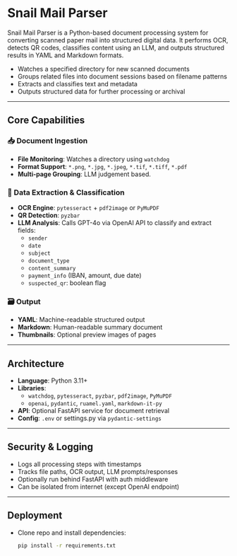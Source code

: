 # Snail Mail Parser

Snail Mail Parser is a Python-based document processing system for converting scanned paper mail into structured digital data. It performs OCR, detects QR codes, classifies content using an LLM, and outputs structured results in YAML and Markdown formats.

- Watches a specified directory for new scanned documents
- Groups related files into document sessions based on filename patterns
- Extracts and classifies text and metadata
- Outputs structured data for further processing or archival

---

## Core Capabilities

### 📥 Document Ingestion
- **File Monitoring**: Watches a directory using `watchdog`
- **Format Support**: `*.png`, `*.jpg`, `*.jpeg`, `*.tif`, `*.tiff`, `*.pdf`
- **Multi-page Grouping**: LLM judgement based.

### 🧠 Data Extraction & Classification
- **OCR Engine**: `pytesseract` + `pdf2image` or `PyMuPDF`
- **QR Detection**: `pyzbar`
- **LLM Analysis**: Calls GPT-4o via OpenAI API to classify and extract fields:
  - `sender`
  - `date`
  - `subject`
  - `document_type`
  - `content_summary`
  - `payment_info` (IBAN, amount, due date)
  - `suspected_qr`: boolean flag

### 🗃️ Output
- **YAML**: Machine-readable structured output
- **Markdown**: Human-readable summary document
- **Thumbnails**: Optional preview images of pages

---

## Architecture

- **Language**: Python 3.11+
- **Libraries**:
  - `watchdog`, `pytesseract`, `pyzbar`, `pdf2image`, `PyMuPDF`
  - `openai`, `pydantic`, `ruamel.yaml`, `markdown-it-py`
- **API**: Optional FastAPI service for document retrieval
- **Config**: `.env` or settings.py via `pydantic-settings`

---

## Security & Logging

- Logs all processing steps with timestamps
- Tracks file paths, OCR output, LLM prompts/responses
- Optionally run behind FastAPI with auth middleware
- Can be isolated from internet (except OpenAI endpoint)

---

## Deployment

- Clone repo and install dependencies:
  ```sh
  pip install -r requirements.txt